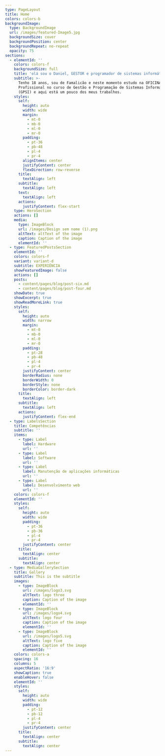 ```yaml
---
type: PageLayout
title: Home
colors: colors-b
backgroundImage:
  type: BackgroundImage
  url: /images/featured-Image5.jpg
  backgroundSize: cover
  backgroundPosition: center
  backgroundRepeat: no-repeat
  opacity: 75
sections:
  - elementId: ''
    colors: colors-f
    backgroundSize: full
    title: 'olá sou o Daniel, GESTOR e programador de sistemas informáticos.'
    subtitle: >-
      Tenho 18 anos, sou de Famalicão e neste momento estudo na OFICINA - Escola
      Profissional no curso de Gestão e Programação de Sistemas Informáticos
      (GPSI) e aqui está um pouco dos meus trabalhos.
    styles:
      self:
        height: auto
        width: wide
        margin:
          - mt-0
          - mb-0
          - ml-0
          - mr-0
        padding:
          - pt-36
          - pb-48
          - pl-4
          - pr-4
        alignItems: center
        justifyContent: center
        flexDirection: row-reverse
      title:
        textAlign: left
      subtitle:
        textAlign: left
      text:
        textAlign: left
      actions:
        justifyContent: flex-start
    type: HeroSection
    actions: []
    media:
      type: ImageBlock
      url: /images/Design sem nome (1).png
      altText: altText of the image
      caption: Caption of the image
      elementId: ''
  - type: FeaturedPostsSection
    elementId: ''
    colors: colors-f
    variant: variant-d
    subtitle: EXPERIÊNCIA
    showFeaturedImage: false
    actions: []
    posts:
      - content/pages/blog/post-six.md
      - content/pages/blog/post-four.md
    showDate: true
    showExcerpt: true
    showReadMoreLink: true
    styles:
      self:
        height: auto
        width: narrow
        margin:
          - mt-0
          - mb-0
          - ml-0
          - mr-0
        padding:
          - pt-28
          - pb-48
          - pl-4
          - pr-4
        justifyContent: center
        borderRadius: none
        borderWidth: 0
        borderStyle: none
        borderColor: border-dark
      title:
        textAlign: left
      subtitle:
        textAlign: left
      actions:
        justifyContent: flex-end
  - type: LabelsSection
    title: Competências
    subtitle: ''
    items:
      - type: Label
        label: Hardware
        url: ''
      - type: Label
        label: Software
        url: ''
      - type: Label
        label: Manutenção de aplicações informáticas
        url: ''
      - type: Label
        label: Desenvolvimento web
        url: ''
    colors: colors-f
    elementId: ''
    styles:
      self:
        height: auto
        width: wide
        padding:
          - pt-36
          - pb-36
          - pl-4
          - pr-4
        justifyContent: center
      title:
        textAlign: center
      subtitle:
        textAlign: center
  - type: MediaGallerySection
    title: Gallery
    subtitle: This is the subtitle
    images:
      - type: ImageBlock
        url: /images/logo3.svg
        altText: logo three
        caption: Caption of the image
        elementId: ''
      - type: ImageBlock
        url: /images/logo4.svg
        altText: logo four
        caption: Caption of the image
        elementId: ''
      - type: ImageBlock
        url: /images/logo5.svg
        altText: logo five
        caption: Caption of the image
        elementId: ''
    colors: colors-a
    spacing: 16
    columns: 5
    aspectRatio: '16:9'
    showCaption: true
    enableHover: false
    elementId: ''
    styles:
      self:
        height: auto
        width: wide
        padding:
          - pt-12
          - pb-12
          - pl-4
          - pr-4
        justifyContent: center
      title:
        textAlign: center
      subtitle:
        textAlign: center
---
```


